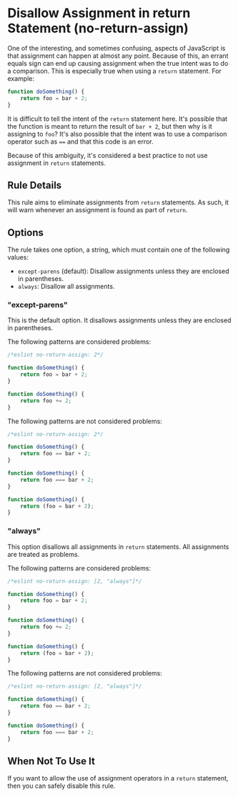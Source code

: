 # Disallow Assignment in return Statement (no-return-assign)

One of the interesting, and sometimes confusing, aspects of JavaScript is that assignment can happen at almost any point. Because of this, an errant equals sign can end up causing assignment when the true intent was to do a comparison. This is especially true when using a `return` statement. For example:

```js
function doSomething() {
    return foo = bar + 2;
}
```

It is difficult to tell the intent of the `return` statement here. It's possible that the function is meant to return the result of `bar + 2`, but then why is it assigning to `foo`? It's also possible that the intent was to use a comparison operator such as `==` and that this code is an error.

Because of this ambiguity, it's considered a best practice to not use assignment in `return` statements.

## Rule Details

This rule aims to eliminate assignments from `return` statements. As such, it will warn whenever an assignment is found as part of `return`.

## Options

The rule takes one option, a string, which must contain one of the following values:

* `except-parens` (default): Disallow assignments unless they are enclosed in parentheses.
* `always`: Disallow all assignments.

### "except-parens"

This is the default option.
It disallows assignments unless they are enclosed in parentheses.

The following patterns are considered problems:

```js
/*eslint no-return-assign: 2*/

function doSomething() {
    return foo = bar + 2;
}

function doSomething() {
    return foo += 2;
}
```

The following patterns are not considered problems:

```js
/*eslint no-return-assign: 2*/

function doSomething() {
    return foo == bar + 2;
}

function doSomething() {
    return foo === bar + 2;
}

function doSomething() {
    return (foo = bar + 2);
}
```

### "always"

This option disallows all assignments in `return` statements.
All assignments are treated as problems.

The following patterns are considered problems:

```js
/*eslint no-return-assign: [2, "always"]*/

function doSomething() {
    return foo = bar + 2;
}

function doSomething() {
    return foo += 2;
}

function doSomething() {
    return (foo = bar + 2);
}
```

The following patterns are not considered problems:

```js
/*eslint no-return-assign: [2, "always"]*/

function doSomething() {
    return foo == bar + 2;
}

function doSomething() {
    return foo === bar + 2;
}
```

## When Not To Use It

If you want to allow the use of assignment operators in a `return` statement, then you can safely disable this rule.
